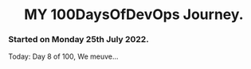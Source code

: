 <h1 align=center>
  MY 100DaysOfDevOps Journey.
</h1>

### Started on Monday 25th July 2022.
Today: Day 8 of 100, We meuve...
